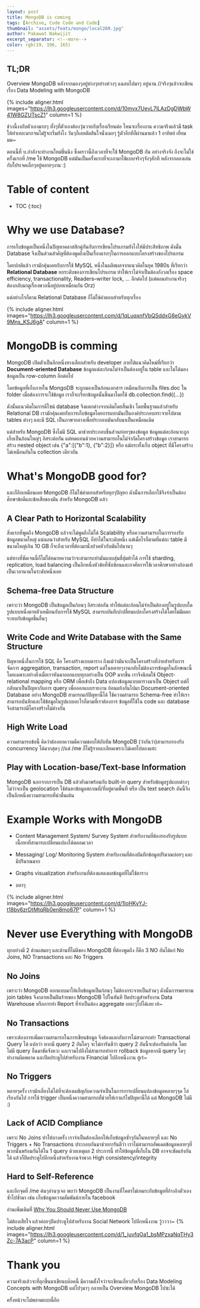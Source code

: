 ```yaml
---
layout: post
title: MongoDB is coming
tags: [Archive, Code Code and Code]
thumbnail: "assets/feats/mongo/local269.jpg"
author: Pakawat Nakwijit
excerpt_separator: <!--more-->
color: rgb(19, 196, 165)
---
```


## TL;DR
Overview MongoDB หลังจากมองๆอยู่ห่างๆอย่างห่วงๆ แฉลบไปมาๆ อยู่นาน //จริงๆแล้วจะเขียนเรื่อง Data Modeling with MongoDB
<!--more-->

{% include aligner.html images="https://lh3.googleusercontent.com/d/10mvx7UevL7lLAzDgDWbW41W8GZUTscZ1" column=1 %}

ช่วงนี้งงกับตัวเองมากๆ ทั้งๆที่ตัวเองต้องวุ่นวายกับเรื่องเรียนต่อ ไหนจะเรื่องงาน ความจริงแล้วมี task ให้ทำเยอะมากจนไม่รู้จะเริ่มยังไง วันๆก็เลยตัดสินใจนั่งเฉยๆ รู้ตัวอีกทีก็ผ่านมาแล้ว 1 อาทิตย์ เยี่ยมมม~

ตอนนี้ที่ บ.กำลังจะทำงานใหม่ชิ้นนึง ซึ่งคราวนี้ถึงเวลาที่จะใช้ MongoDB กัน อย่างจริงจัง ถึงจะไม่ใช่ครั้งแรกที่ /me ใช้ MongoDB แต่มันเป็นครั้งแรกที่จะเอามาใช้แบบจริงๆจังๆสักที หลังจากลองเล่นกับโปรเจคเล็กๆอยู่หลายๆงาน :)

# Table of content
* TOC
{:toc}

# Why we use Database?

การเก็บข้อมูลเป็นหนึ่งในปัญหาคลาสสิกคู่กันกับการเขียนโปรแกรมยังไงให้มีประสิทธิภาพ ดังนั้น Database จึงเป็นส่วนสำคัญที่ต้องพูดถึงเป็นเรื่องแรกๆในการออกแบบโครงสร้างของโปรแกรม

โดยปกติแล้ว เรามักคุ้นเคยกับการใช้ MySQL หนึ่งในผลิตผลจากแนวคิดในยุค 1980s ที่เรียกว่า **Relational Database** ยกระดับของการเขียนโปรแกรม ทำให้เราไม่จำเป็นต้องกังวลเรื่อง space efficiency, transactionality, Readers–writer lock, ... อีกต่อไป (แต่ตอนทำงานจริงๆ ต้องกลับมาดูเรื่องพวกนี้อยู่บ่อยเหมือนกัน Orz)

แต่อย่างไรก็ตาม Relational Database ก็ไม่ใช่คำตอบสำหรับทุกเรื่อง

{% include aligner.html images="https://lh3.googleusercontent.com/d/1qLuqxnfVbQSddxG8eGykV9Mns_KSJ6gA" column=1 %}

# MongoDB is comming

MongoDB เปิดตัวเป็นอีกหนึ่งทางเลือกสำหรับ developer ภายใต้แนวคิดใหม่ที่เรียกว่า **Document-oriented Database** ข้อมูลแต่ละก้อนไม่จำเป็นต้องอยู่ใน table และไม่ได้มองข้อมูลเป็น row-column อีกต่อไป

โดยข้อมูลที่เก็บภายใน MongoDB จะถูกมองเป็นก้อนเอกสาร เหมือนกับการเป็น files.doc ใน folder เมื่อต้องการจะใช้ข้อมูล เราก็จะเรียกข้อมูลนั้นขึ้นมาโดยใช้ db.collection.find({...})

ดังนั้นแนวคิดในการดีไซน์ database จึงแตกต่างจากเดิมโดยสิ้นเชิง โดยพื้นฐานแล้วสำหรับ Relational DB เรามักคุ้นเคยกับการเก็บข้อมูลโดยการแยกมันเป็นองค์ประกอบกระจายไปตาม tables ต่างๆ และมี SQL เป็นภาษากลางเพื่อประกอบมันกลับมาเป็นเหมือนเดิม

แต่สำหรับ MongoDB ซึ่งไม่มี SQL มาช่วยประกอบชิ้นส่วนย่อยๆของข้อมูล ข้อมูลแต่ละก้อนจะถูกเก็บเป็นก้อนใหญ่ๆ อิสระต่อกัน แต่ทดแทนด้วยความสามารถในไม่จำกัดโครงสร้างข้อมูล เราสามารถสร้าง nested object เช่น {"a":[{"b":1}, {"b":2}]} หรือ แม้กระทั้งเก็บ object ที่มีโครงสร้างไม่เหมือนกันใน collection เดียวกัน

# What's MongoDB good for?

และก็อีกเหมือนเคย MongoDB ก็ไม่ใช่คำตอบสำหรับทุกๆปัญหา ดังนั้นการเลือกใช้จึงจำเป็นต้องศึกษาข้อดีและข้อเสียของมัน สำหรับ MongoDB แล้ว

## A Clear Path to Horizontal Scalability

สิ่งแรกที่พูดถึง MongoDB แล้วจะไม่พูดถึงไม่ได้ Scalability หรือความสามารถในการรองรับข้อมูลขนาดใหญ่ แน่นอนว่าสำหรับ MySQL ก็ทำได้ในระดับหนึ่ง แต่เมื่อไรก็ตามที่แต่ละ table มีขนาดใหญ่เกิน 10 GB ก็จะถึงเวลาที่ต้องมานั่งปวดหัวกับมันไปนานๆ

แต่ทางที่ชัดเจนนี้ก็ไม่ได้หมายความว่าจะสามารถทำมันแบบสุ่มสี่สุ่มห้าได้ การใช้ sharding, replication, load balancing เป็นอีกหนึ่งหัวข้อที่ซับซ้อนและอาศัยการใช้เวลาศึกษาอย่างถ้องแท้เป็นเวลานานในระดับหนึ่งเลย

## Schema-free Data Structure

เพราะว่า MongoDB เป็นข้อมูลเป็นก้อนๆ อิสระต่อกัน ทำให้แต่ละก้อนไม่จำเป็นต้องอยู่ในรูปแบบใดรูปแบบหนึ่งตายตัวเหมือนกับการใช้ MySQL สามารถบันทึก/เปลี่ยนแปลงโครงสร้างได้โดยไม่มีผลกระทบกับข้อมูลชิ้นอื่นๆ

## Write Code and Write Database with the Same Structure

ปัญหาหนึ่งในการใช้ SQL คือ โครงสร้างแบบตาราง ถึงแม้ว่ามันจะเป็นโครงสร้างที่ง่ายสำหรับการจัดการ aggregation, transaction, report แต่ในหลายๆงานกลับไม่ต้องการข้อมูลในลักษณะนี้ โดยเฉพาะอย่างยิ่งเมื่อเราหันมาออกแบบทุกอย่างเป็น OOP มากขึ้น เราจึงนิยมใช้ Object-relational mapping หรือ ORM เพื่อเข้าถึง Data แปลงข้อมูลแบบตารางมาเป็น Object แต่ก็กลับมาเป็นปัญหากับการ query เพื่อออกแบบรายงาน ย้อนแย้งกันไปมา
Document-oriented Database อย่าง MongoDB สามารถแก้ปัญหานี้ได้ ใช้ความสามารถ Schema-free ทำให้เราสามารถบันทึกและใช้ข้อมูลในรูปแบบอะไรก็ตามที่เราต้องการ ข้อมูลที่ใช้ใน code และ database จึงสามารถมีโครงสร้างไม่ต่างกัน

## High Write Load

ความสามารถข้อนี้ คิดว่าต้องยกความดีความชอบให้กับทีม MongoDB (ว่ากันว่า)สามารถรองรับ concurrency ได้มากสุดๆ //แต่ /me ก็ไม่รู้รายละเอียดเพราะไม่เคยไปลองแฮะ

## Play with Location-base/Text-base Information
MongoDB นอกจากการเป็น DB แล้วยังมาพร้อมกับ built-in query สำหรับข้อมูลรูปแบบต่างๆ ไม่ว่าจะเป็น geolocation ใช้ค้นหาข้อมูลสถาณที่/ที่อยู่ตามพื้นที่ หรือ เป็น text search อันนี้จึงเป็นอีกหนึ่งความสามารถที่น่าตื่นเต้น

# Example Works with MongoDB
* Content Management System/ Survey System สำหรับงานที่ต้องรองรับรูปแบบเนื้อหาที่สามารถเปลี่ยนแปลงได้ตลอดเวลา

* Messaging/ Log/ Monitoring System สำหรับงานที่ต้องบันทึกข้อมูลปริมาณบ่อยๆ และมีปริมาณมาก

* Graphs visualization สำหรับงานที่ต้องแสดงผลข้อมูลที่ไม่ใช้ตาราง

* บลาๆ

{% include aligner.html images="https://lh3.googleusercontent.com/d/1IoHKyYJ-t18bv6zrDtMtqRb0en8mo67P" column=1 %}

# Never use Everything with MongoDB

ทุกอย่างมี 2 ด้านเสมอๆ และด้านที่ไม่ดีของ MongoDB ที่ต้องพูดถึง ก็คือ 3 NO อันได้แก่ No Joins, NO Transactions และ No Triggers

## No Joins

เพราะว่า MongoDB ออกแบบมาให้เก็บข้อมูลเป็นก้อนๆ ไม่ต้องกระจายเป็นส่วนๆ ดังนั้นการพยายาม join tables จึงกลายเป็นฝันร้ายของ MongoDB ไปในทันที ปิดประตูสำหรับงาน Data Warehouse หรือการทำ Report ที่จำเป็นต้อง aggregate เยอะๆไปได้เลย เย้~

## No Transactions

เพราะต้องการเพิ่มความสามารถในการเขียนข้อมูล จึงต้องแลกกับการไม่สามารถทำ Transactional Query ได้ แปลว่า หากมี query 2 อันใดๆ จะไม่การันตีว่า query 2 อันนี้จะต้องรันต่อกัน โดยไม่มี query อื่นมาขัดจังหวะ และรวมไปถึงไม่สามารถทำการ rollback ข้อมูลหากมี query ใดๆ ทำงานผิดพลาด และปิดประตูไปสำหรับงาน Financial ไปอีกหนึ่งงาน ฮูเร่~

## No Triggers

หลายๆครั้ง เรามักเลี่ยงไม่ได้ที่จะต้องเผชิญกับความจำเป็นในการการเปลี่ยนแปลงข้อมูลหลายๆจุด ไล่เรียงกันไป การใช้ trigger เป็นหนึ่งความสามารถที่ช่วยให้เราแก้ไขปัญหานี้ได้ แต่ MongoDB ไม่มี :)

## Lack of ACID Compliance

เพราะ No Joins ทำให้บางครั้ง เราจำเป็นต้องเลือกให้เก็บข้อมูลซ้ำๆกันในหลายๆที่ และ No Triggers + No Transactions ประกอบกันมาช่วยการันตีว่า เราไม่สามารถอัพเดตข้อมูลหลายๆที่พวกนั้นพร้อมกันได้ใน 1 query ด้วยเหตุผล 2 ประการนี้ ทำให้ข้อมูลที่เก็บใน DB อาจจะขัดแย้งกันได้ แล้วก็ปิดประตูไปอีกหนึ่งสำหรับงานจำพวก High consistency/integrity

## Hard to Self-Reference

และอีกจุดที่ /me ค้นๆอ่านๆเจอ พบว่า MongoDB เป็นงานที่โคตรไม่เหมาะกับข้อมูลที่อ้างอิงตัวเองซ้ำไปซ้ำมา เช่น เก็บข้อมูลความสัมพันธ์ภายใน facebook

อ่านเพิ่มเติมที่ [Why You Should Never Use MongoDB](http://www.sarahmei.com/blog/2013/11/11/why-you-should-never-use-mongodb/)

ไม่ต้องเสียใจ แล้วค่อยๆปิดประตูไปสำหรับงาน Social Network ไปอีกหนึ่งงาน วู้วววว~
{% include aligner.html images="https://lh3.googleusercontent.com/d/1_juvfqOa1_bsMPzxaNqTHy3Zc-7A3acP" column=1 %}

# Thank you

ความจริงแล้วจะที่ลุกขึ้นมาเขียนบล๊อคนี้ มีความตั้งใจว่าจะเขียนเกี่ยวกับเรื่อง Data Modeling Concepts with MongoDB แต่ไปๆมาๆ กลายเป็น Overview MongoDB ไปซะได้

ครั้งหน้าจะไม่พลาดแบบนี้อีก

